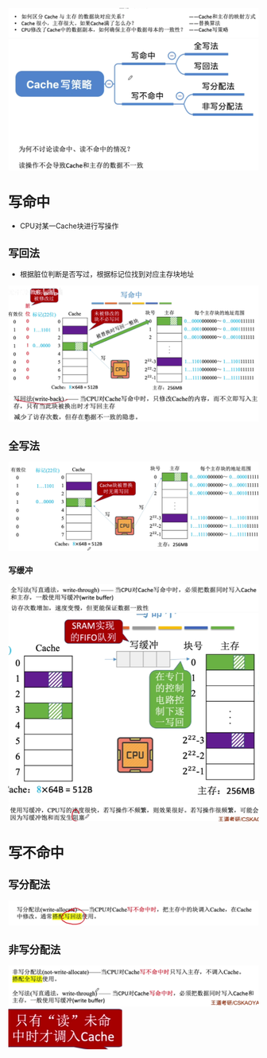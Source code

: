 

![输入图片说明](/imgs/2025-08-09/jlpokrIASmfeu8rP.png)
![输入图片说明](/imgs/2025-08-10/GGQdppX9nbbPOQVY.png)

# 写命中
- CPU对某一Cache块进行写操作
## 写回法
- 根据脏位判断是否写过，根据标记位找到对应主存块地址

![输入图片说明](/imgs/2025-08-10/G73neHht1V7y0W7I.png)
![输入图片说明](/imgs/2025-08-10/6bUMZSujQgcMmAVh.png)


## 全写法
![输入图片说明](/imgs/2025-08-10/t6EPqqpEKgMLfF0D.png)
### 写缓冲
![输入图片说明](/imgs/2025-08-10/bBB8lZ3uuxax21Xd.png)
![输入图片说明](/imgs/2025-08-10/r17engfDJA4QAj8z.png)
![输入图片说明](/imgs/2025-08-10/CeBkVrDErxLrycxi.png)
# 写不命中
## 写分配法

![输入图片说明](/imgs/2025-08-10/2gBEWblzYntU9uj8.png)

## 非写分配法
![输入图片说明](/imgs/2025-08-10/FDUgQ5VZGVRSMQq3.png)
![输入图片说明](/imgs/2025-08-10/JOh3guZhFj7XZ8D4.png)
<!--stackedit_data:
eyJoaXN0b3J5IjpbLTE0ODAxNDEwMThdfQ==
-->